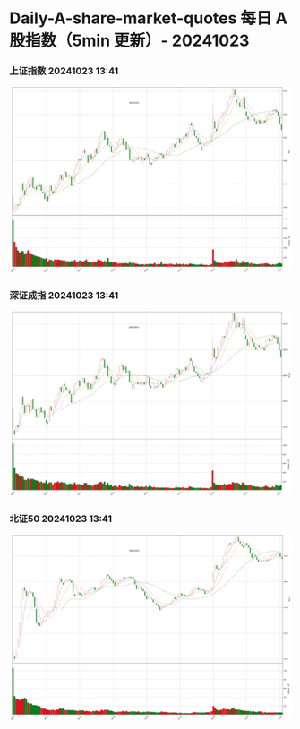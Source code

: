 
# Daily-A-share-market-quotes 每日 A 股指数（5min 更新）- 20241023

### 上证指数 20241023 13:41
![](./fig/2024/10/20241023-sh000001.png)

### 深证成指 20241023 13:41
![](./fig/2024/10/20241023-sz399001.png)

### 北证50 20241023 13:41
![](./fig/2024/10/20241023-bj899050.png)
